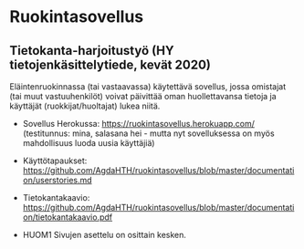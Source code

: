﻿# Ruokintasovellus
## Tietokanta-harjoitustyö (HY tietojenkäsittelytiede, kevät 2020)

Eläintenruokinnassa (tai vastaavassa) käytettävä sovellus, jossa omistajat (tai muut vastuuhenkilöt) 
voivat päivittää oman huollettavansa tietoja ja käyttäjät (ruokkijat/huoltajat) lukea niitä.

* Sovellus Herokussa: https://ruokintasovellus.herokuapp.com/ (testitunnus: mina, salasana hei - mutta nyt
sovelluksessa on myös mahdollisuus luoda uusia käyttäjiä)
* Käyttötapaukset: https://github.com/AgdaHTH/ruokintasovellus/blob/master/documentation/userstories.md
* Tietokantakaavio: https://github.com/AgdaHTH/ruokintasovellus/blob/master/documentation/tietokantakaavio.pdf

* HUOM1 Sivujen asettelu on osittain kesken.

